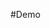 #Demo
<!DOCTYPE html>
<html>
    <head>
        <title>My experiment</title>
        <script src="jspsych-6.1.0/jspsych.js"></script>
        <script src="jspsych-6.1.0/plugins/jspsych-html-keyboard-response.js"></script>
        <script src="jspsych-6.1.0/plugins/jspsych-image-keyboard-response.js"></script>
        <link href="jspsych-6.1.0/css/jspsych.css" rel="stylesheet" type="text/css"></link>
    </head>
    <body></body>
    <script>

    /* create timeline */
    var timeline = [];

    /* define welcome message trial */
    var welcome = {
      type: "html-keyboard-response",
      stimulus: "Welcome to the experiment. Press any key to begin."
    };
    timeline.push(welcome);

        /* define instructions trial */
        var instructions = {
      type: "html-keyboard-response",
      stimulus: "<p>In this experiment, a circle will appear in the center " +
          "of the screen.</p><p>If the circle is <strong>blue</strong>, " +
          "press the letter F on the keyboard as fast as you can.</p>" +
          "<p>If the circle is <strong>orange</strong>, press the letter J " +
          "as fast as you can.</p>" +
          "<div style='width: 700px;'>"+
          "<div style='float: left;'><img src='img/blue.png'></img>" +
          "<p class='small'><strong>Press the F key</strong></p></div>" +
          "<div class='float: right;'><img src='img/orange.png'></img>" +
          "<p class='small'><strong>Press the J key</strong></p></div>" +
          "</div>"+
          "<p>Press any key to begin.</p>",
      post_trial_gap: 2000
    };
    timeline.push(instructions);

    /* test trials */
    var test_stimuli = [
      { stimulus: "img/blue.png"},
      { stimulus: "img/orange.png"}
    ];

    var fixation = {
      type: 'html-keyboard-response',
      stimulus: '<div style="font-size:60px;">+</div>',
      choices: jsPsych.NO_KEYS,
      trial_duration: 1000,
    }

    var test = {
      type: "image-keyboard-response",
      stimulus: jsPsych.timelineVariable('stimulus'),
      choices: ['f', 'j']
    }

    var test_procedure = {
      timeline: [fixation, test],
      timeline_variables: test_stimuli
    }

    timeline.push(test_procedure);

    /* start the experiment */
    jsPsych.init({
      timeline: timeline
    });
    </script>
</html>
